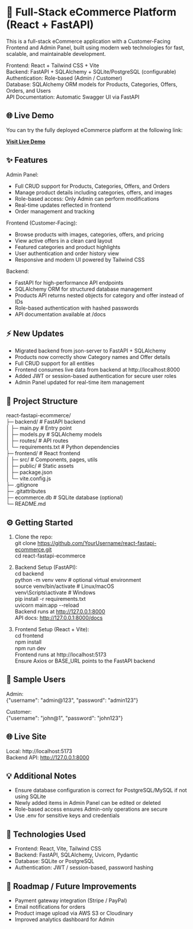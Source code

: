 # 🛒 Full-Stack eCommerce Platform (React + FastAPI)

This is a full-stack eCommerce application with a Customer-Facing Frontend and Admin Panel, built using modern web technologies for fast, scalable, and maintainable development.

Frontend: React + Tailwind CSS + Vite  
Backend: FastAPI + SQLAlchemy + SQLite/PostgreSQL (configurable)  
Authentication: Role-based (Admin / Customer)  
Database: SQLAlchemy ORM models for Products, Categories, Offers, Orders, and Users  
API Documentation: Automatic Swagger UI via FastAPI

## 🌐 Live Demo

You can try the fully deployed eCommerce platform at the following link:  

[**Visit Live Demo**](https://your-deployed-site-url.com) 

## ✨ Features

Admin Panel:  
- Full CRUD support for Products, Categories, Offers, and Orders  
- Manage product details including categories, offers, and images  
- Role-based access: Only Admin can perform modifications  
- Real-time updates reflected in frontend  
- Order management and tracking

Frontend (Customer-Facing):  
- Browse products with images, categories, offers, and pricing  
- View active offers in a clean card layout  
- Featured categories and product highlights  
- User authentication and order history view  
- Responsive and modern UI powered by Tailwind CSS

Backend:  
- FastAPI for high-performance API endpoints  
- SQLAlchemy ORM for structured database management  
- Products API returns nested objects for category and offer instead of IDs  
- Role-based authentication with hashed passwords  
- API documentation available at /docs

## ⚡ New Updates
- Migrated backend from json-server to FastAPI + SQLAlchemy  
- Products now correctly show Category names and Offer details  
- Full CRUD support for all entities  
- Frontend consumes live data from backend at http://localhost:8000  
- Added JWT or session-based authentication for secure user roles  
- Admin Panel updated for real-time item management

## 📂 Project Structure

react-fastapi-ecommerce/  
├─ backend/               # FastAPI backend  
│  ├─ main.py             # Entry point  
│  ├─ models.py           # SQLAlchemy models  
│  ├─ routes/             # API routes  
│  └─ requirements.txt    # Python dependencies  
├─ frontend/              # React frontend  
│  ├─ src/                # Components, pages, utils  
│  ├─ public/             # Static assets  
│  ├─ package.json  
│  └─ vite.config.js  
├─ .gitignore  
├─ .gitattributes  
├─ ecommerce.db           # SQLite database (optional)  
└─ README.md

## ⚙️ Getting Started

1. Clone the repo:  
git clone https://github.com/YourUsername/react-fastapi-ecommerce.git  
cd react-fastapi-ecommerce

2. Backend Setup (FastAPI):  
cd backend  
python -m venv venv          # optional virtual environment  
source venv/bin/activate      # Linux/macOS  
venv\Scripts\activate         # Windows  
pip install -r requirements.txt  
uvicorn main:app --reload  
Backend runs at http://127.0.0.1:8000  
API docs: http://127.0.0.1:8000/docs

3. Frontend Setup (React + Vite):  
cd frontend  
npm install  
npm run dev  
Frontend runs at http://localhost:5173  
Ensure Axios or BASE_URL points to the FastAPI backend

## 👥 Sample Users

Admin:  
{"username": "admin@123", "password": "admin123"}  

Customer:  
{"username": "john@1", "password": "john123"}  

## 🌐 Live Site

Local: http://localhost:5173  
Backend API: http://127.0.0.1:8000  

## 💡 Additional Notes

- Ensure database configuration is correct for PostgreSQL/MySQL if not using SQLite  
- Newly added items in Admin Panel can be edited or deleted  
- Role-based access ensures Admin-only operations are secure  
- Use .env for sensitive keys and credentials

## 🚀 Technologies Used

- Frontend: React, Vite, Tailwind CSS  
- Backend: FastAPI, SQLAlchemy, Uvicorn, Pydantic  
- Database: SQLite or PostgreSQL  
- Authentication: JWT / session-based, password hashing

## 🎯 Roadmap / Future Improvements

- Payment gateway integration (Stripe / PayPal)  
- Email notifications for orders  
- Product image upload via AWS S3 or Cloudinary  
- Improved analytics dashboard for Admin
